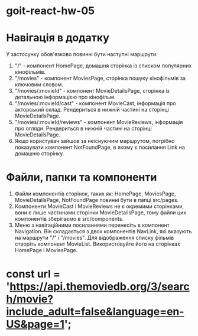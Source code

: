 # goit-react-hw-05

# Навігація в додатку

У застосунку обов'язково повинні бути наступні маршрути.

1. "/" - компонент HomePage, домашня сторінка із списком популярних кінофільмів.
2. "/movies" - компонент MoviesPage, сторінка пошуку кінофільмів за ключовим словом.
3. "/movies/:movieId" - компонент MovieDetailsPage, сторінка із детальною інформацією про кінофільм.
4. "/movies/:movieId/cast" - компонент MovieCast, інформація про акторський склад. Рендериться в нижній частині на сторінці MovieDetailsPage.
5. "/movies/:movieId/reviews" - компонент MovieReviews, інформація про огляди. Рендериться в нижній частині на сторінці MovieDetailsPage.
6. Якщо користувач зайшов за неіснуючим маршрутом, потрібно показувати компонент NotFoundPage, в якому є посилання Link на домашню сторінку.

# Файли, папки та компоненти

1. Файли компонентів сторінок, таких як: HomePage, MoviesPage, MovieDetailsPage, NotFoundPage повинні бути в папці src/pages.
2. Компоненти MovieCast і MovieReviews не є окремими сторінками, вони є лише частинами сторінки MovieDetailsPage, тому файли цих компонентів зберігаємо в src/components.
3. Меню з навігаційними посиланнями перенесіть в компонент Navigation. Він складається з двох компонентів NavLink, які вказують на маршрути "/" і "/movies". Для відображення списку фільмів створіть компонент MovieList. Використовуйте його на сторінках HomePage і MoviesPage.

# const url = 'https://api.themoviedb.org/3/search/movie?include_adult=false&language=en-US&page=1';
